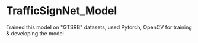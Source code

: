 # TrafficSignNet_Model
Trained this model on "GTSRB" datasets, used Pytorch, OpenCV for training &amp; developing the model
